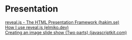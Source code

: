 # Presentation

  
[reveal.js - The HTML Presentation Framework (hakim.se)](https://lab.hakim.se/reveal-js-leap/#/1)  
[How I use reveal.js (elmiko.dev)](https://notes.elmiko.dev/2017/10/08/how-i-use-revealjs.html)  
[Creating an image slide show (Two parts) (javascriptkit.com)](http://www.javascriptkit.com/howto/show2.shtml)  
  